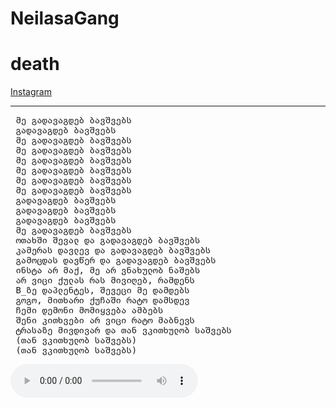 <html lang="en">
  <head>
    <meta charset="UTF-8">
    <meta name="viewport" content="width=device-width, initial-scale=1.0">
    <meta http-equiv="X-UA-Compatible" content="ie=edge">
    <link rel="stylesheet" href="./style.css">
    <link rel="icon" href="./favicon.ico" type="image/x-icon">
  </head>
  <body>
    <main>
        <h1>NeilasaGang</h1>
        <h1>death</h1>
        <a href="https://www.instagram.com/codein3tears/"> 
            Instagram
        </a>
        <hr>
            <pre> მე გადავაგდებ ბავშვებს
 გადავაგდებ ბავშვებს
 მე გადავაგდებ ბავშვებს
 მე გადავაგდებ ბავშვებს
 მე გადავაგდებ ბავშვებს
 მე გადავაგდებ ბავშვებს
 მე გადავაგდებ ბავშვებს
 მე გადავაგდებ ბავშვებს
 გადავაგდებ ბავშვებს
 გადავაგდებ ბავშვებს
 გადავაგდებ ბავშვებს
 მე გადავაგდებ ბავშვებს
 ოთახში შევალ და გადავაგდებ ბავშვებს
 კამერას დავლევ და გადავაგდებ ბავშვებს
 გამოცდას დავწერ და გადავაგდებ ბავშვებს
 ინსტა არ მაქ, მე არ ვნახულობ ნაშებს
 არ ვიცი ქულას რას მივიღებ, რამდენს
 B_ზე დაპლენტეს, შევეცი მე დამდებს
 გოგო, მითხარი ქუჩაში რატო დამსდევ
 ჩემი დემონი მომიყვება ამბებს
 შენი კითხვები არ ვიცი რატო მაბნევს
 ტრასაზე მივდივარ და თან ვკითხულობ საშვებს
 (თან ვკითხულობ საშვებს)
 (თან ვკითხულობ საშვებს)</pre>
        <audio controls autoplay src="death.mp3">
            <br>
    </main>
  </body>
</html>
